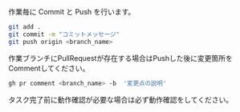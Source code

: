 作業毎に Commit と Push を行います。

```bash
git add .
git commit -m "コミットメッセージ"
git push origin <branch_name>
```

作業ブランチにPullRequestが存在する場合はPushした後に変更箇所をCommentしてください。

```bash
gh pr comment <branch_name> -b  '変更点の説明'
```

タスク完了前に動作確認が必要な場合は必ず動作確認をしてください。
